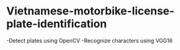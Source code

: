 # Vietnamese-motorbike-license-plate-identification

-Detect plates using OpenCV
-Recognize characters using VGG16
